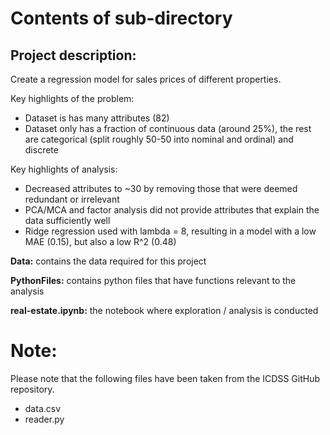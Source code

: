 # Contents of sub-directory


## Project description:
Create a regression model for sales prices of different properties.

Key highlights of the problem:
- Dataset is has many attributes (82)
- Dataset only has a fraction of continuous data (around 25%), the rest are categorical (split roughly 50-50 into nominal and ordinal) and discrete

Key highlights of analysis:
- Decreased attributes to ~30 by removing those that were deemed redundant or irrelevant
- PCA/MCA and factor analysis did not provide attributes that explain the data sufficiently well
- Ridge regression used with lambda = 8, resulting in a model with a low MAE (0.15), but also a low R^2 (0.48)

**Data:** contains the data required for this project

**PythonFiles:** contains python files that have functions relevant to the analysis

**real-estate.ipynb:** the notebook where exploration / analysis is conducted

# Note:

Please note that the following files have been taken from the ICDSS GitHub repository.

- data.csv
- reader.py

